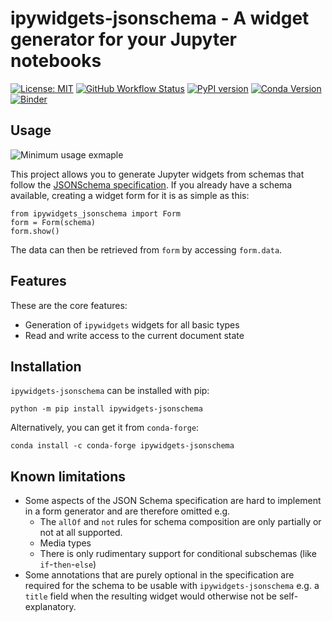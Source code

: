 # ipywidgets-jsonschema - A widget generator for your Jupyter notebooks

[![License: MIT](https://img.shields.io/badge/License-MIT-yellow.svg)](https://opensource.org/licenses/MIT)
[![GitHub Workflow Status](https://img.shields.io/github/actions/workflow/status/ssciwr/ipywidgets-jsonschema/ci.yml?branch=main)](https://github.com/ssciwr/ipywidgets-jsonschema/actions/workflows/ci.yml)
[![PyPI version](https://badge.fury.io/py/ipywidgets-jsonschema.svg)](https://badge.fury.io/py/ipywidgets-jsonschema)
[![Conda Version](https://img.shields.io/conda/vn/conda-forge/ipywidgets-jsonschema.svg)](https://anaconda.org/conda-forge/ipywidgets-jsonschema)
[![Binder](https://mybinder.org/badge_logo.svg)](https://mybinder.org/v2/gh/ssciwr/ipywidgets-jsonschema/main?labpath=demo%2Fdemo.ipynb)

## Usage

![Minimum usage exmaple](https://raw.githubusercontent.com/ssciwr/ipywidgets-jsonschema/main/ipywidgets-jsonschema.gif)

This project allows you to generate Jupyter widgets from schemas
that follow the [JSONSchema specification](https://json-schema.org). If you already have
a schema available, creating a widget form for it is as simple
as this:


```
from ipywidgets_jsonschema import Form
form = Form(schema)
form.show()
```

The data can then be retrieved from `form` by accessing `form.data`.

## Features

These are the core features:

* Generation of `ipywidgets` widgets for all basic types
* Read and write access to the current document state

## Installation

`ipywidgets-jsonschema` can be installed with pip:

```
python -m pip install ipywidgets-jsonschema
```

Alternatively, you can get it from `conda-forge`:

```
conda install -c conda-forge ipywidgets-jsonschema
```

## Known limitations

* Some aspects of the JSON Schema specification are hard to implement in
  a form generator and are therefore omitted e.g.
  * The `allOf` and `not` rules for schema composition are only partially or not at all supported.
  * Media types
  * There is only rudimentary support for conditional subschemas (like `if`-`then`-`else`)
* Some annotations that are purely optional in the specification are required
  for the schema to be usable with `ipywidgets-jsonschema` e.g. a `title` field
  when the resulting widget would otherwise not be self-explanatory.
